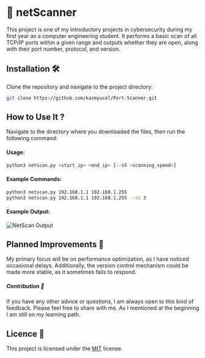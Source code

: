 # 📌 **netScanner**  
This project is one of my introductory projects in cybersecurity during my first year as a computer engineering student. It performs a basic scan of all TCP/IP ports within a given range and outputs whether they are open, along with their port number, protocol, and version.  
## **Installation 🛠️**  
Clone the repository and navigate to the project directory:  

```sh
git clone https://github.com/kasmyucel/Port-Scanner.git
```

## **How to Use It ?**  
Navigate to the directory where you downloaded the files, then run the following command:  

#### **Usage:**  
```sh
python3 netscan.py <start_ip> <end_ip> [--sS <scanning_speed>]
```
#### **Example Commands:**
```sh
python3 netscan.py 192.168.1.1 192.168.1.255
python3 netscan.py 192.168.1.1 192.168.1.255 --sS 3
```
#### **Example Output:**
![NetScan Output](output.png)

## **Planned Improvements 🔧**  
My primary focus will be on performance optimization, as I have noticed occasional delays. Additionally, the version control mechanism could be made more stable, as it sometimes fails to respond. 
##### Contribution 🤝
If you have any other advice or questions, I am always open to this kind of feedback. Please feel free to share with me. As I mentioned at the beginning I am still on my learning path.

## Licence 📜
This project is licensed under the [MIT](LICENSE) license.
